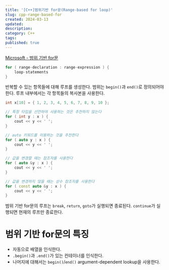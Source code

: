 ```yaml
---
title: '[C++]범위기반 for문(Range-based for loop)'
slug: cpp-range-based-for
created: 2024-03-13
updated:
description:
category: C++
tags:
published: true
---
```


[Microsoft - 범위 기반 for문](https://learn.microsoft.com/ko-kr/cpp/cpp/range-based-for-statement-cpp?view=msvc-170)

```cpp
for ( range-declaration : range-expression ) {
	loop-statements
}
```

반복할 수 있는 항목들에 대해 루프를 생성한다. 범위는 `begin()`과 `end()`로 정의되어야 한다.
루프 내부에서는 각 항목들의 복사본을 사용한다.

```cpp
int x[10] = { 1, 2, 3, 4, 5, 6, 7, 8, 9, 10 };

// 특정 타입을 선언하여 사용하는 것은 추천하지 않는다
for ( int y : x ) {
	cout << y << ' ';
}

// auto 키워드를 이용하는 것을 추천한다
for ( auto y : x ) {
	cout << y << ' ';
}

// 값을 변경할 때는 참조자를 사용한다
for ( auto &y : x ) {
	cout << y << ' ';
}

// 값을 변경하지 않을 때는 상수 참조자를 사용한다
for ( const auto &y : x ) {
	cout << y << ' ';
}

```

범위 기반 for문의 루프는 `break`, `return`, `goto`가 실행되면 종료된다.
`continue`가 실행되면 현재의 루프만 종료한다.

# 범위 기반 for문의 특징

- 자동으로 배열을 인식한다.
- `.begin()`과 `.end()`가 있는 컨테이너를 인식한다.
- 나머지에 대해서는 `begin()`/`end()` argument-dependent lookup을 사용한다.
